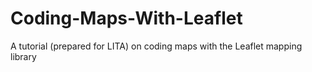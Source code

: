 Coding-Maps-With-Leaflet
========================

A tutorial (prepared for LITA) on coding maps with the Leaflet mapping library
